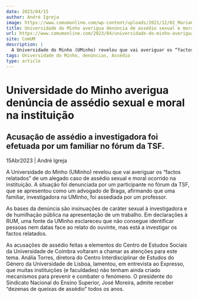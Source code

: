 ```yaml
---
date: 2023/04/15
author: André Igreja
image: https://www.comumonline.com/wp-content/uploads/2021/12/02_MariaCarvalho_Manif_Assedio-1500x1000.jpg
title: Universidade do Minho averigua denúncia de assédio sexual e moral na instituição
url: https://www.comumonline.com/2023/04/universidade-do-minho-averigua-denuncia-de-assedio-sexual-e-moral-na-instituicao/
site: ComUM
description: |
  A Universidade do Minho (UMinho) revelou que vai averiguar os “factos relatados” de um alegado caso de assédio sexual e moral ocorrido na instituição.
tags: Universidade do Minho, denúncias, Assédio
type: article
---
```



# Universidade do Minho averigua denúncia de assédio sexual e moral na instituição

## Acusação de assédio a investigadora foi efetuada por um familiar no fórum da TSF.

15Abr2023 | André Igreja

A Universidade do Minho (UMinho) revelou que vai averiguar os “factos relatados” de um alegado caso de assédio sexual e moral ocorrido na instituição. A situação foi denunciada por um participante no fórum da TSF, que se apresentou como um advogado de Braga, afirmando que uma familiar, investigadora na UMinho, foi assediada por um professor.

As bases da denúncia são insinuações de caráter sexual à investigadora e de humilhação pública na apresentação de um trabalho. Em declarações à RUM, uma fonte da UMinho esclareceu que não consegue identificar pessoas nem datas face ao relato do ouvinte, mas está a investigar os factos relatados.

As acusações de assédio feitas a elementos do Centro de Estudos Sociais da Universidade de Coimbra voltaram a chamar as atenções para este tema. Anália Torres, diretora do Centro Interdisciplinar de Estudos do Género da Universidade de Lisboa, lamentou, em entrevista ao Expresso, que muitas instituições (e faculdades) não tenham ainda criado mecanismos para prevenir e combater o fenómeno. O presidente do Sindicato Nacional do Ensino Superior, José Moreira, admite receber “dezenas de queixas de assédio” todos os anos.
